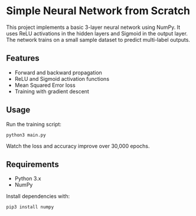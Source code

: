 # Simple Neural Network from Scratch

This project implements a basic 3-layer neural network using NumPy.
It uses ReLU activations in the hidden layers and Sigmoid in the output layer.
The network trains on a small sample dataset to predict multi-label outputs.

## Features

* Forward and backward propagation
* ReLU and Sigmoid activation functions
* Mean Squared Error loss
* Training with gradient descent

## Usage

Run the training script:

```
python3 main.py
```

Watch the loss and accuracy improve over 30,000 epochs.

## Requirements

* Python 3.x
* NumPy

Install dependencies with:

```
pip3 install numpy
```
